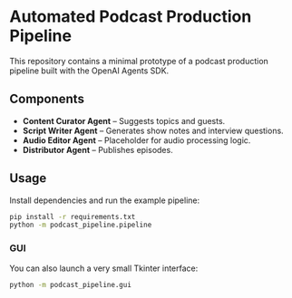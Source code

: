 # Automated Podcast Production Pipeline

This repository contains a minimal prototype of a podcast production pipeline built with the OpenAI Agents SDK.

## Components
- **Content Curator Agent** – Suggests topics and guests.
- **Script Writer Agent** – Generates show notes and interview questions.
- **Audio Editor Agent** – Placeholder for audio processing logic.
- **Distributor Agent** – Publishes episodes.

## Usage
Install dependencies and run the example pipeline:
```bash
pip install -r requirements.txt
python -m podcast_pipeline.pipeline
```

### GUI
You can also launch a very small Tkinter interface:
```bash
python -m podcast_pipeline.gui
```
